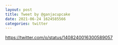 ```yaml
--- 
layout: post 
title: Tweet by @ganjacupcake 
date: 2021-06-24 1624585566 
categories: twitter 
--- 
```

https://twitter.com/o/status/1408240016300589057